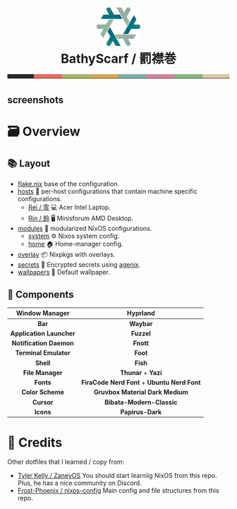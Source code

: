 <h1 align="center">
<img src="./.github/assets/logo/nixos-logo.png" width="100px" />
<br>
  BathyScarf / 罰襟巻
<br>
<img src="./.github/assets/pallet/pallet1.png" width="600px" height="10px" />
</h1>

## screenshots

# 🗃️ Overview
## 📚 Layout

- [flake.nix](flake.nix) base of the configuration.
- [hosts](hosts/) 🌳 per-host configurations that contain machine specific configurations.
  - [Rei / 零](hosts/Rei/) 💻 Acer Intel Laptop.
  - [Rin / 鈴](hosts/Rin/) 🖥️ Minisforum AMD Desktop.
- [modules](modules/) 🍱 modularized NixOS configurations.
  - [system](modules/system/) ⚙️ Nixos system config.
  - [home](modules/home/) 🏠 Home-manager config.
- [overlay](overlays/) 📦 Nixpkgs with overlays.
- [secrets](secrets/) 🔐 Encrypted secrets using [agenix](https://github.com/ryantm/agenix).
- [wallpapers](wallpapers/) 🌄 Default wallpaper.

## 📓 Components

|    **Window Manager**    |                 **Hyprland**                  |
| :----------------------: | :-------------------------------------------: |
|         **Bar**          |                  **Waybar**                   |
| **Application Launcher** |                  **Fuzzel**                   |
| **Notification Daemon**  |                   **Fnott**                   |
|  **Terminal Emulator**   |                   **Foot**                    |
|        **Shell**         |                   **Fish**                    |
|     **File Manager**     |             **Thunar** + **Yazi**             |
|        **Fonts**         | **FiraCode Nerd Font** + **Ubuntu Nerd Font** |
|     **Color Scheme**     |       **Gruvbox Material Dark Medium**        |
|        **Cursor**        |           **Bibata-Modern-Classic**           |
|        **Icons**         |               **Papirus-Dark**                |

# 👥 Credits

Other dotfiles that I learned / copy from:
- [Tyler Kelly / ZaneyOS](https://gitlab.com/Zaney/zaneyos)
    You should start learniig NixOS from this repo.  Plus, he has a nice community on Discord.
- [Frost-Phoenix / nixos-config](https://github.com/Frost-Phoenix/nixos-config)
    Main config and file structures from this repo.
